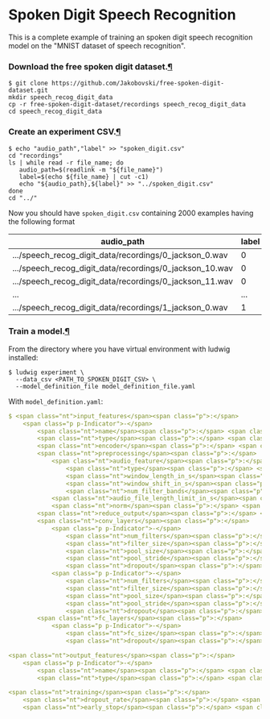 # Spoken Digit Speech Recognition

This is a complete example of training an spoken digit speech recognition model on the "MNIST dataset of speech recognition".

### Download the free spoken digit dataset.[¶](#download-the-free-spoken-digit-dataset "Permanent link")

```
$ git clone https://github.com/Jakobovski/free-spoken-digit-dataset.git
mkdir speech_recog_digit_data
cp -r free-spoken-digit-dataset/recordings speech_recog_digit_data
cd speech_recog_digit_data
```

</div>

### Create an experiment CSV.[¶](#create-an-experiment-csv "Permanent link")

```
$ echo "audio_path","label" >> "spoken_digit.csv"
cd "recordings"
ls | while read -r file_name; do
   audio_path=$(readlink -m "${file_name}")
   label=$(echo ${file_name} | cut -c1)
   echo "${audio_path},${label}" >> "../spoken_digit.csv"
done
cd "../"
```

</div>

Now you should have `spoken_digit.csv` containing 2000 examples having the following format

<table>

<thead>

<tr>

<th>audio_path</th>

<th>label</th>

</tr>

</thead>

<tbody>

<tr>

<td>.../speech_recog_digit_data/recordings/0_jackson_0.wav</td>

<td>0</td>

</tr>

<tr>

<td>.../speech_recog_digit_data/recordings/0_jackson_10.wav</td>

<td>0</td>

</tr>

<tr>

<td>.../speech_recog_digit_data/recordings/0_jackson_11.wav</td>

<td>0</td>

</tr>

<tr>

<td>...</td>

<td>...</td>

</tr>

<tr>

<td>.../speech_recog_digit_data/recordings/1_jackson_0.wav</td>

<td>1</td>

</tr>

</tbody>

</table>

### Train a model.[¶](#train-a-model_1 "Permanent link")

From the directory where you have virtual environment with ludwig installed:

```
$ ludwig experiment \
  --data_csv <PATH_TO_SPOKEN_DIGIT_CSV> \
  --model_definition_file model_definition_file.yaml
```

</div>

With `model_definition.yaml`:

```yaml
$ <span class="nt">input_features</span><span class="p">:</span>
    <span class="p p-Indicator">-</span>
        <span class="nt">name</span><span class="p">:</span> <span class="l l-Scalar l-Scalar-Plain">audio_path</span>
        <span class="nt">type</span><span class="p">:</span> <span class="l l-Scalar l-Scalar-Plain">audio</span>
        <span class="nt">encoder</span><span class="p">:</span> <span class="l l-Scalar l-Scalar-Plain">stacked_cnn</span>
        <span class="nt">preprocessing</span><span class="p">:</span>
            <span class="nt">audio_feature</span><span class="p">:</span>
                <span class="nt">type</span><span class="p">:</span> <span class="l l-Scalar l-Scalar-Plain">fbank</span>
                <span class="nt">window_length_in_s</span><span class="p">:</span> <span class="l l-Scalar l-Scalar-Plain">0.025</span>
                <span class="nt">window_shift_in_s</span><span class="p">:</span> <span class="l l-Scalar l-Scalar-Plain">0.01</span>
                <span class="nt">num_filter_bands</span><span class="p">:</span> <span class="l l-Scalar l-Scalar-Plain">80</span>
            <span class="nt">audio_file_length_limit_in_s</span><span class="p">:</span> <span class="l l-Scalar l-Scalar-Plain">1.0</span>
            <span class="nt">norm</span><span class="p">:</span> <span class="l l-Scalar l-Scalar-Plain">per_file</span>
        <span class="nt">reduce_output</span><span class="p">:</span> <span class="l l-Scalar l-Scalar-Plain">concat</span>
        <span class="nt">conv_layers</span><span class="p">:</span>
            <span class="p p-Indicator">-</span>
                <span class="nt">num_filters</span><span class="p">:</span> <span class="l l-Scalar l-Scalar-Plain">16</span>
                <span class="nt">filter_size</span><span class="p">:</span> <span class="l l-Scalar l-Scalar-Plain">6</span>
                <span class="nt">pool_size</span><span class="p">:</span> <span class="l l-Scalar l-Scalar-Plain">4</span>
                <span class="nt">pool_stride</span><span class="p">:</span> <span class="l l-Scalar l-Scalar-Plain">4</span>
                <span class="nt">dropout</span><span class="p">:</span> <span class="l l-Scalar l-Scalar-Plain">true</span>
            <span class="p p-Indicator">-</span>
                <span class="nt">num_filters</span><span class="p">:</span> <span class="l l-Scalar l-Scalar-Plain">32</span>
                <span class="nt">filter_size</span><span class="p">:</span> <span class="l l-Scalar l-Scalar-Plain">3</span>
                <span class="nt">pool_size</span><span class="p">:</span> <span class="l l-Scalar l-Scalar-Plain">2</span>
                <span class="nt">pool_stride</span><span class="p">:</span> <span class="l l-Scalar l-Scalar-Plain">2</span>
                <span class="nt">dropout</span><span class="p">:</span> <span class="l l-Scalar l-Scalar-Plain">true</span>
        <span class="nt">fc_layers</span><span class="p">:</span>
            <span class="p p-Indicator">-</span>
                <span class="nt">fc_size</span><span class="p">:</span> <span class="l l-Scalar l-Scalar-Plain">64</span>
                <span class="nt">dropout</span><span class="p">:</span> <span class="l l-Scalar l-Scalar-Plain">true</span>

<span class="nt">output_features</span><span class="p">:</span>
    <span class="p p-Indicator">-</span>
        <span class="nt">name</span><span class="p">:</span> <span class="l l-Scalar l-Scalar-Plain">label</span>
        <span class="nt">type</span><span class="p">:</span> <span class="l l-Scalar l-Scalar-Plain">category</span>

<span class="nt">training</span><span class="p">:</span>
    <span class="nt">dropout_rate</span><span class="p">:</span> <span class="l l-Scalar l-Scalar-Plain">0.4</span>
    <span class="nt">early_stop</span><span class="p">:</span> <span class="l l-Scalar l-Scalar-Plain">10</span>
```

</div>
